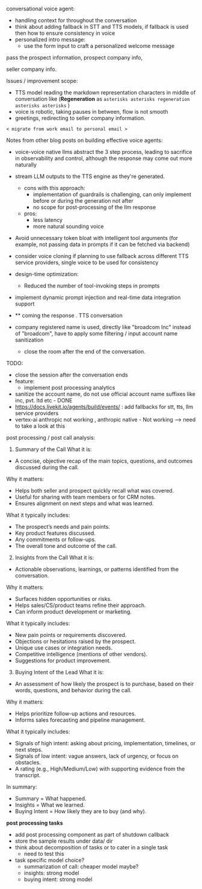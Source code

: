 conversational voice agent:

- handling context for throughout the conversation
- think about adding fallback in STT and TTS models, if fallback is used then how to ensure consistency in voice
- personalized intro message:
  - use the form input to craft a personalized welcome message

pass the prospect information, prospect company info,

seller company info.


Issues / improvement scope:

- TTS model reading the markdown representation characters in middle of conversation like (**Regeneration** as `asterisks asterisks regeneration asterisks asterisks`  )
- voice is robotic, taking pauses in between, flow is not smooth
- greetings, redirecting to seller company information.

`< migrate from work email to personal email >`

Notes from other blog posts on building effective voice agents:
- voice-voice native llms abstract the 3 step process, leading to sacrifice in observability and control, although the response may come out more naturally
- stream LLM outputs to the TTS engine as they're generated.
  - cons with this approach:
    - implementation of guardrails is challenging, can only implement before or during the generation not after
    - no scope for post-processing of the llm response
  - pros:
    - less latency
    - more natural sounding voice
- Avoid unnecessary token bloat with intelligent tool arguments (for example, not passing data in prompts if it can be fetched via backend)
- consider voice cloning if planning to use fallback across different TTS service providers, single voice to be used for consistency
- design-time optimization:
  - Reduced the number of tool-invoking steps in prompts
- implement dynamic prompt injection and real-time data integration support

- ** coming the response . TTS conversation
- company registered name is used, directly like "broadcom Inc" instead of "broadcom", have to apply some filtering / input account name
  sanitization
  - close the room after the end of the conversation.

TODO:

- close the session after the conversation ends
- feature:
  - implement post processing analytics
- sanitize the account name, do not use official account name suffixes like inc, pvt. ltd etc - DONE
- https://docs.livekit.io/agents/build/events/ : add fallbacks for stt, tts, llm service providers
- vertex-ai anthropic not working , anthropic native - Not working --> need to take a look at this



post processing / post call analysis:

1. Summary of the Call
What it is:
- A concise, objective recap of the main topics, questions, and outcomes discussed during the call.

Why it matters:

- Helps both seller and prospect quickly recall what was covered.
- Useful for sharing with team members or for CRM notes.
- Ensures alignment on next steps and what was learned.

What it typically includes:

- The prospect’s needs and pain points.
- Key product features discussed.
- Any commitments or follow-ups.
- The overall tone and outcome of the call.


2. Insights from the Call
What it is:
- Actionable observations, learnings, or patterns identified from the conversation.

Why it matters:

- Surfaces hidden opportunities or risks.
- Helps sales/CS/product teams refine their approach.
- Can inform product development or marketing.

What it typically includes:

- New pain points or requirements discovered.
- Objections or hesitations raised by the prospect.
- Unique use cases or integration needs.
- Competitive intelligence (mentions of other vendors).
- Suggestions for product improvement.


3. Buying Intent of the Lead
What it is:
- An assessment of how likely the prospect is to purchase, based on their words, questions, and behavior during the call.

Why it matters:

- Helps prioritize follow-up actions and resources.
- Informs sales forecasting and pipeline management.

What it typically includes:

- Signals of high intent: asking about pricing, implementation, timelines, or next steps.
- Signals of low intent: vague answers, lack of urgency, or focus on obstacles.
- A rating (e.g., High/Medium/Low) with supporting evidence from the transcript.


In summary:

- Summary = What happened.
- Insights = What we learned.
- Buying Intent = How likely they are to buy (and why).



**post processing tasks**
- add post processing component as part of shutdown callback
- store the sample results under data/ dir
- think about decomposition of tasks or to cater in a single task
  - need to test this
- task specific model choice?
  - summarization of call: cheaper model maybe?
  - insights: strong model
  - buying intent: strong model